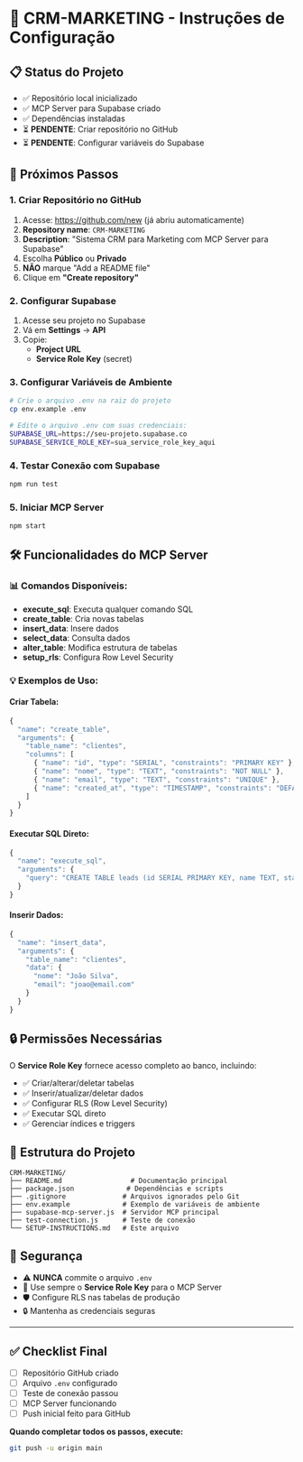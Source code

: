 # 🚀 CRM-MARKETING - Instruções de Configuração

## 📋 Status do Projeto
- ✅ Repositório local inicializado
- ✅ MCP Server para Supabase criado
- ✅ Dependências instaladas
- ⏳ **PENDENTE**: Criar repositório no GitHub
- ⏳ **PENDENTE**: Configurar variáveis do Supabase

## 🔧 Próximos Passos

### 1. Criar Repositório no GitHub
1. Acesse: https://github.com/new (já abriu automaticamente)
2. **Repository name**: `CRM-MARKETING`
3. **Description**: "Sistema CRM para Marketing com MCP Server para Supabase"
4. Escolha **Público** ou **Privado**
5. **NÃO** marque "Add a README file"
6. Clique em **"Create repository"**

### 2. Configurar Supabase
1. Acesse seu projeto no Supabase
2. Vá em **Settings** → **API**
3. Copie:
   - **Project URL**
   - **Service Role Key** (secret)

### 3. Configurar Variáveis de Ambiente
```bash
# Crie o arquivo .env na raiz do projeto
cp env.example .env

# Edite o arquivo .env com suas credenciais:
SUPABASE_URL=https://seu-projeto.supabase.co
SUPABASE_SERVICE_ROLE_KEY=sua_service_role_key_aqui
```

### 4. Testar Conexão com Supabase
```bash
npm run test
```

### 5. Iniciar MCP Server
```bash
npm start
```

## 🛠️ Funcionalidades do MCP Server

### 📊 Comandos Disponíveis:
- **execute_sql**: Executa qualquer comando SQL
- **create_table**: Cria novas tabelas
- **insert_data**: Insere dados
- **select_data**: Consulta dados
- **alter_table**: Modifica estrutura de tabelas
- **setup_rls**: Configura Row Level Security

### 💡 Exemplos de Uso:

#### Criar Tabela:
```javascript
{
  "name": "create_table",
  "arguments": {
    "table_name": "clientes",
    "columns": [
      { "name": "id", "type": "SERIAL", "constraints": "PRIMARY KEY" },
      { "name": "nome", "type": "TEXT", "constraints": "NOT NULL" },
      { "name": "email", "type": "TEXT", "constraints": "UNIQUE" },
      { "name": "created_at", "type": "TIMESTAMP", "constraints": "DEFAULT NOW()" }
    ]
  }
}
```

#### Executar SQL Direto:
```javascript
{
  "name": "execute_sql",
  "arguments": {
    "query": "CREATE TABLE leads (id SERIAL PRIMARY KEY, name TEXT, status TEXT DEFAULT 'novo')"
  }
}
```

#### Inserir Dados:
```javascript
{
  "name": "insert_data",
  "arguments": {
    "table_name": "clientes",
    "data": {
      "nome": "João Silva",
      "email": "joao@email.com"
    }
  }
}
```

## 🔒 Permissões Necessárias

O **Service Role Key** fornece acesso completo ao banco, incluindo:
- ✅ Criar/alterar/deletar tabelas
- ✅ Inserir/atualizar/deletar dados
- ✅ Configurar RLS (Row Level Security)
- ✅ Executar SQL direto
- ✅ Gerenciar índices e triggers

## 📁 Estrutura do Projeto
```
CRM-MARKETING/
├── README.md                 # Documentação principal
├── package.json             # Dependências e scripts
├── .gitignore              # Arquivos ignorados pelo Git
├── env.example             # Exemplo de variáveis de ambiente
├── supabase-mcp-server.js  # Servidor MCP principal
├── test-connection.js      # Teste de conexão
└── SETUP-INSTRUCTIONS.md   # Este arquivo
```

## 🚨 Segurança
- ⚠️ **NUNCA** commite o arquivo `.env`
- 🔑 Use sempre o **Service Role Key** para o MCP Server
- 🛡️ Configure RLS nas tabelas de produção
- 🔒 Mantenha as credenciais seguras

---

## ✅ Checklist Final
- [ ] Repositório GitHub criado
- [ ] Arquivo `.env` configurado
- [ ] Teste de conexão passou
- [ ] MCP Server funcionando
- [ ] Push inicial feito para GitHub

**Quando completar todos os passos, execute:**
```bash
git push -u origin main
``` 